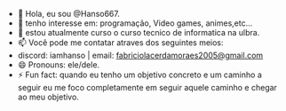 - 👋 Hola, eu sou @Hanso667.
- 👀 tenho interesse em: programação, Video games, animes,etc...
- 🌱 estou atualmente curso o curso tecnico de informatica na ulbra.
- 📫 Você pode me contatar atraves dos seguintes meios:
-  discord: iamhanso | email: fabriciolacerdamoraes2005@gmail.com
- 😄 Pronouns: ele/dele.
- ⚡ Fun fact: quando eu tenho um objetivo concreto e um caminho a seguir eu me foco completamente em seguir aquele caminho e chegar ao meu objetivo.
